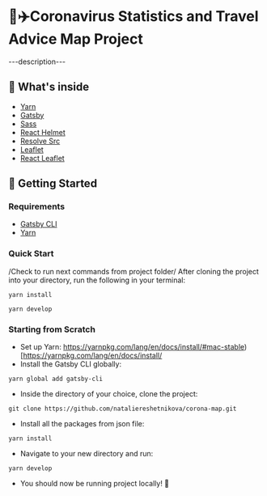 # 🔆✈️Coronavirus Statistics and Travel Advice Map Project
---description---

## 🧰 What's inside
* [Yarn](https://yarnpkg.com/en/)
* [Gatsby](https://www.gatsbyjs.org/)
* [Sass](https://sass-lang.com)
* [React Helmet](https://github.com/nfl/react-helmet)
* [Resolve Src](https://github.com/alampros/gatsby-plugin-resolve-src)
* [Leaflet](https://leafletjs.com/)
* [React Leaflet](https://react-leaflet.js.org)

## 🚀 Getting Started

### Requirements
* [Gatsby CLI](https://www.npmjs.com/package/gatsby-cli)
* [Yarn](https://yarnpkg.com/en/)

### Quick Start
/Check to run next commands from project folder/
After cloning the project into your directory, run the following in your terminal:
```
yarn install
```
```
yarn develop
```

### Starting from Scratch
* Set up Yarn: https://yarnpkg.com/lang/en/docs/install/#mac-stable)[https://yarnpkg.com/lang/en/docs/install/
* Install the Gatsby CLI globally:
```
yarn global add gatsby-cli
```
* Inside the directory of your choice, clone the project:
```
git clone https://github.com/nataliereshetnikova/corona-map.git
```
* Install all the packages from json file:
```
yarn install
```
* Navigate to your new directory and run:
```
yarn develop
```
* You should now be running project locally! 🎉
